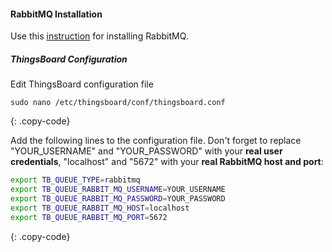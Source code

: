 #### RabbitMQ Installation

Use this [instruction](https://www.rabbitmq.com/install-debian.html) for installing RabbitMQ.

##### ThingsBoard Configuration

Edit ThingsBoard configuration file

```text
sudo nano /etc/thingsboard/conf/thingsboard.conf
```
{: .copy-code}

Add the following lines to the configuration file. Don't forget to replace "YOUR_USERNAME" and "YOUR_PASSWORD" with your **real user credentials**, "localhost" and "5672" with your **real RabbitMQ host and port**:

```bash
export TB_QUEUE_TYPE=rabbitmq
export TB_QUEUE_RABBIT_MQ_USERNAME=YOUR_USERNAME
export TB_QUEUE_RABBIT_MQ_PASSWORD=YOUR_PASSWORD
export TB_QUEUE_RABBIT_MQ_HOST=localhost
export TB_QUEUE_RABBIT_MQ_PORT=5672
```
{: .copy-code}